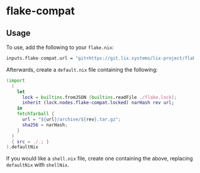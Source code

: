 # flake-compat

## Usage

To use, add the following to your `flake.nix`:

```nix
inputs.flake-compat.url = "git+https://git.lix.systems/lix-project/flake-compat";
```

Afterwards, create a `default.nix` file containing the following:

```nix
(import
  (
    let
      lock = builtins.fromJSON (builtins.readFile ./flake.lock);
      inherit (lock.nodes.flake-compat.locked) narHash rev url;
    in
    fetchTarball {
      url = "${url}/archive/${rev}.tar.gz";
      sha256 = narHash;
    }
  )
  { src = ./.; }
).defaultNix
```

If you would like a `shell.nix` file, create one containing the above, replacing `defaultNix` with `shellNix`.

